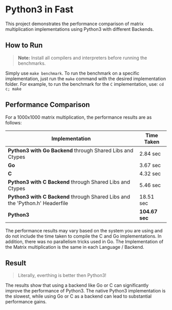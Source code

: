 # Python3 in Fast 

This project demonstrates the performance comparison of matrix multiplication implementations using Python3 with different Backends.

## How to Run

> **Note:** Install all compilers and interpreters before running the benchmarks.

Simply use `make benchmark`. To run the benchmark on a specific implementation, just run the `make` command with the desired implementation folder. For example, to run the benchmark for the `C` implementation, use: `cd c; make`

## Performance Comparison

For a 1000x1000 matrix multiplication, the performance results are as follows:

| Implementation                                                                    | Time Taken                |
|-----------------------------------------------------------------------------------|---------------------------|
| **Python3 with Go Backend** through Shared Libs and Ctypes                        | 2.84 sec                  |
| **Go**                                                                            | 3.67 sec                  |
| **C**                                                                             | 4.32 sec                  |
| **Python3 with C Backend** through Shared Libs and Ctypes                         | 5.46 sec                  |
| **Python3 with C Backend** through Shared Libs and the 'Python.h' Headerfile      | 18.51 sec                 |
| **Python3**                                                                       | **104.67 sec**            |

The performance results may vary based on the system you are using and do not include the time taken to compile the C and Go implementations. In addition, there was no parallelism tricks used in Go. The Implementation of the Matrix multiplication is the same in each Language / Backend.

## Result 

> Literally, everthing is better then Python3!

The results show that using a backend like Go or C can significantly improve the performance of Python3. The native Python3 implementation is the slowest, while using Go or C as a backend can lead to substantial performance gains.
